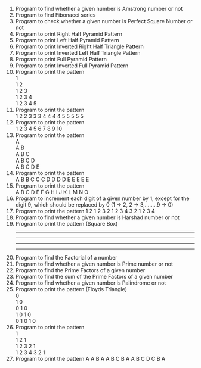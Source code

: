 1) Program to find whether a given number is Amstrong number or not
2) Program to find Fibonacci series 
3) Program to check whether a given number is Perfect Square Number or not
4) Program to print Right Half Pyramid Pattern
5) Program to print Left Half Pyramid Pattern
6) Program to print Inverted Right Half Triangle Pattern
7) Program to print Inverted Left Half Triangle Pattern
8) Program to print Full Pyramid Pattern
9) Program to print Inverted Full Pyramid Pattern
10) Program to print the pattern     
    1     
    1 2     
    1 2 3     
    1 2 3 4     
    1 2 3 4 5     
11) Program to print the pattern     
    1 
    2 2 
    3 3 3 
    4 4 4 4 
    5 5 5 5 5 
12) Program to print the pattern     
     1
     2 3
     4 5 6
     7 8 9 10
13) Program to print the pattern         
    A     
    A B     
    A B C     
    A B C D     
    A B C D E     
14) Program to print the pattern     
    A
    B B
    C C C
    D D D D
    E E E E E
15) Program to print the pattern     
    A
    B C
    D E F
    G H I J
    K L M N O
16) Program to increment each digit of a given number by 1, except for the digit 9, which should be replaced by 0
    (1 -> 2, 2 -> 3,........9 -> 0)
17) Program to print the pattern
         1
       2 1 2
     3 2 1 2 3
   4 3 2 1 2 3 4
18) Program to find whether a given number is Harshad number or not
19) Program to print the pattern (Square Box)
    * * * *
    * * * *
    * * * *
    * * * *
20) Program to find the Factorial of a number
21) Program to find whether a given number is Prime number or not
22) Program to find the Prime Factors of a given number
23) Program to find the sum of the Prime Factors of a given number
24) Program to find whether a given number is Palindrome or not
25) Program to print the pattern (Floyds Triangle)               
    0            
    1 0      
    0 1 0    
    1 0 1 0   
    0 1 0 1 0 
26) Program to print the pattern          
                   1                                       
                 1 2 1                  
               1 2 3 2 1     
             1 2 3 4 3 2 1     
27) Program to print the pattern
         A
       A B A
     A B C B A
    A B C D C B A
